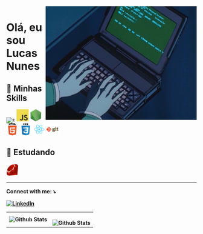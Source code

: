 <img src="https://github.com/Dev-LucasNunes/Dev-LucasNunes/raw/main/download.gif" alt="Software Developer" min-width="400px" max-width="400px" width="400px" align="right" border-radius>

<h1 align="left"> 
  Olá, eu sou <strong> Lucas Nunes <strong><br>
</h1>

## 🚀 Minhas Skills

<code><img height="32" src="https://cdn.iconscout.com/icon/free/png-512/c-programming-569564.png" alt="c"/></code>
<code><img height="32" src="https://raw.githubusercontent.com/github/explore/80688e429a7d4ef2fca1e82350fe8e3517d3494d/topics/javascript/javascript.png" alt="Javascript"/></code>
<code><img height="32" src="https://raw.githubusercontent.com/github/explore/80688e429a7d4ef2fca1e82350fe8e3517d3494d/topics/nodejs/nodejs.png" alt="Nodejs"/></code>
<code><img height="32" src="https://raw.githubusercontent.com/github/explore/80688e429a7d4ef2fca1e82350fe8e3517d3494d/topics/html/html.png" alt="HTML5"/></code>
<code><img height="32" src="https://raw.githubusercontent.com/github/explore/80688e429a7d4ef2fca1e82350fe8e3517d3494d/topics/css/css.png" alt="CSS"/></code>
<code><img height="32" src="https://raw.githubusercontent.com/github/explore/80688e429a7d4ef2fca1e82350fe8e3517d3494d/topics/react/react.png" alt="React"/></code>
<code><img height="32" src="https://raw.githubusercontent.com/github/explore/80688e429a7d4ef2fca1e82350fe8e3517d3494d/topics/git/git.png" alt="React"/></code>

## 🚀 Estudando
<a href="https://stackshare.io/ruby" target="_blank"><img src="https://github.com/devicons/devicon/raw/master/icons/ruby/ruby-original.svg" alt="ruby" width="32" height="32" /></a>


---

<p align="left">
  Connect with me: ⤵️
</p>

<p align="left">
  <a href="https://www.linkedin.com/in/dev-lucasnunes/" title="LinkedIn" target="_blank">
  <img src="https://img.shields.io/badge/-Linkedin-0e76a8?style=flat-square&logo=Linkedin&logoColor=white&link=https://www.linkedin.com/in/dev-lucasnunes/" alt="LinkedIn"/></a>
</p>

<table>
  <tr>
    <td>
      <img
        align="left"
        src="https://github-readme-stats.vercel.app/api/top-langs/?username=Dev-LucasNunes&theme=dark&hide_border=false&include_all_commits=true&count_private=true&layout=compact"
        alt="Github Stats"
      />
    </td>
    <td>
      <br />
      <img
        align="left"
        src="https://github-readme-streak-stats.herokuapp.com/?user=Dev-LucasNunes&theme=dark&hide_border=false"
        alt="Github Stats"
      />
    </td>
  </tr>
</table>
